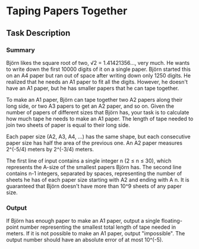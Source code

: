 # Taping Papers Together

## Task Description

### Summary
Björn likes the square root of two, √2 = 1.41421356..., very much. He wants to write down the first 10000 digits of it on a single paper. Björn started this on an A4 paper but ran out of space after writing down only 1250 digits. He realized that he needs an A1 paper to fit all the digits. However, he doesn't have an A1 paper, but he has smaller papers that he can tape together.

To make an A1 paper, Björn can tape together two A2 papers along their long side, or two A3 papers to get an A2 paper, and so on. Given the number of papers of different sizes that Björn has, your task is to calculate how much tape he needs to make an A1 paper. The length of tape needed to join two sheets of paper is equal to their long side.

Each paper size (A2, A3, A4, ...) has the same shape, but each consecutive paper size has half the area of the previous one. An A2 paper measures 2^(-5/4) meters by 2^(-3/4) meters.

The first line of input contains a single integer n (2 ≤ n ≤ 30), which represents the A-size of the smallest papers Björn has. The second line contains n-1 integers, separated by spaces, representing the number of sheets he has of each paper size starting with A2 and ending with A n. It is guaranteed that Björn doesn't have more than 10^9 sheets of any paper size.

### Output
If Björn has enough paper to make an A1 paper, output a single floating-point number representing the smallest total length of tape needed in meters. If it is not possible to make an A1 paper, output "impossible". The output number should have an absolute error of at most 10^(-5).

